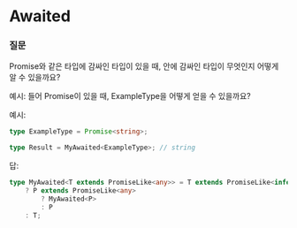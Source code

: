 # Awaited

### 질문

Promise와 같은 타입에 감싸인 타입이 있을 때, 안에 감싸인 타입이 무엇인지 어떻게 알 수 있을까요?

예시: 들어 Promise<ExampleType>이 있을 때, ExampleType을 어떻게 얻을 수 있을까요?

예시:

```ts
type ExampleType = Promise<string>;

type Result = MyAwaited<ExampleType>; // string
```

답:

```ts
type MyAwaited<T extends PromiseLike<any>> = T extends PromiseLike<infer P>
	? P extends PromiseLike<any>
		? MyAwaited<P>
		: P
	: T;
```
